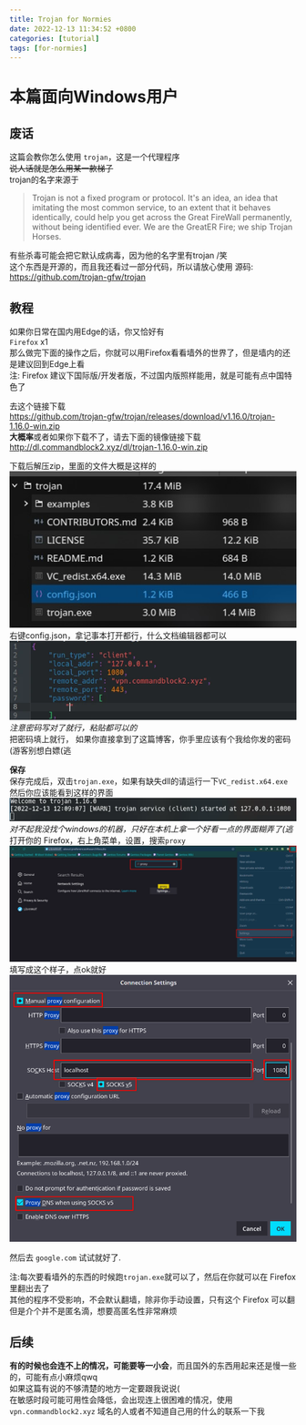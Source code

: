```yaml
---
title: Trojan for Normies
date: 2022-12-13 11:34:52 +0800
categories: [tutorial]
tags: [for-normies]
---
```


# 本篇面向Windows用户  

## 废话

这篇会教你怎么使用 `trojan`，这是一个代理程序  
~~说人话就是怎么用某一款梯子~~  
trojan的名字来源于
> Trojan is not a fixed program or protocol. It's an idea, an idea that imitating the most common service, to an extent that it behaves identically, could help you get across the Great FireWall permanently, without being identified ever. We are the GreatER Fire; we ship Trojan Horses.  

有些杀毒可能会把它默认成病毒，因为他的名字里有trojan /笑  
这个东西是开源的，而且我还看过一部分代码，所以请放心使用
源码: https://github.com/trojan-gfw/trojan

## 教程
如果你日常在国内用Edge的话，你又恰好有  
`Firefox` x1   
那么做完下面的操作之后，你就可以用Firefox看看墙外的世界了，但是墙内的还是建议回到Edge上看  
注: Firefox 建议下国际版/开发者版，不过国内版照样能用，就是可能有点中国特色了


去这个链接下载  
    https://github.com/trojan-gfw/trojan/releases/download/v1.16.0/trojan-1.16.0-win.zip  
**大概率**或者如果你下载不了，请去下面的镜像链接下载  
    http://dl.commandblock2.xyz/dl/trojan-1.16.0-win.zip

下载后解压zip，里面的文件大概是这样的  
![img](/assets/img/Screenshot_20221213_114738.jpg)  
右键config.json，拿记事本打开都行，什么文档编辑器都可以    
![img](/assets/img/Screenshot_20221213_115207.webp)  
_注意密码写对了就行，粘贴都可以的_  
把密码填上就行，
如果你直接拿到了这篇博客，你手里应该有个我给你发的密码
(游客别想白嫖(逃

**保存**  
保存完成后，双击`trojan.exe`，如果有缺失dll的请运行一下`VC_redist.x64.exe`  
然后你应该能看到这样的界面  
![img](/assets/img/Screenshot_20221213_120926.webp)  
_对不起我没找个windows的机器，只好在本机上拿一个好看一点的界面糊弄了(逃_   
打开你的 Firefox，右上角菜单，设置，搜索`proxy`  
![img](/assets/img/Screenshot_20221213_120150.webp)
填写成这个样子，点ok就好
![img](/assets/img/Screenshot_20221213_120351.png)

然后去 `google.com` 试试就好了.

注:每次要看墙外的东西的时候跑`trojan.exe`就可以了，然后在你就可以在 Firefox 里翻出去了  
其他的程序不受影响，不会默认翻墙，除非你手动设置，只有这个 Firefox 可以翻  
但是介个并不是匿名滴，想要高匿名性非常麻烦
## 后续
**有的时候也会连不上的情况，可能要等一小会**，而且国外的东西用起来还是慢一些的，可能有点小麻烦qwq  
如果这篇有说的不够清楚的地方一定要跟我说说(    
在敏感时段可能可用性会降低，会出现连上很困难的情况，使用 `vpn.commandblock2.xyz` 域名的人或者不知道自己用的什么的联系一下我